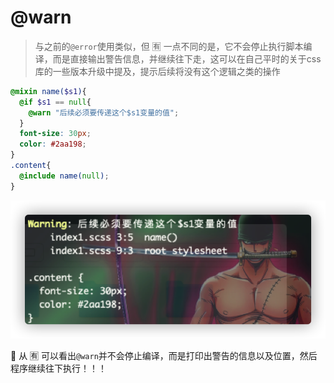 # @warn
> 与之前的`@error`使用类似，但 :u6709:
> 一点不同的是，它不会停止执行脚本编译，而是直接输出警告信息，并继续往下走，这可以在自己平时的关于css库的一些版本升级中提及，提示后续将没有这个逻辑之类的操作

```scss
@mixin name($s1){
  @if $s1 == null{
    @warn "后续必须要传递这个$s1变量的值";
  }
  font-size: 30px;
  color: #2aa198;
}
.content{
  @include name(null);
}
```
![@warn的使用](@warn的使用.png)

:stars: 从 :u6709:
可以看出`@warn`并不会停止编译，而是打印出警告的信息以及位置，然后程序继续往下执行！！！
